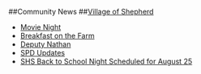 ##Community News
##[Village of Shepherd](vos.md)
* [Movie Night](2016-08-03-Movie-Night-featuring-“Footloose”-to-be-held-August-10.docx.md)
* [Breakfast on the Farm](2016-08-04-Breakfast-on-the-Farm-event-to-be-held-August-27.docx.md)
* [Deputy Nathan](2016-08-04-Deputy-Nathan.md)
* [SPD Updates](2016-08-04-SPD-Updates.md)
* [SHS Back to School Night Scheduled for August 25](2016-08-04-SHSBACKTOSCHOOL.md)
